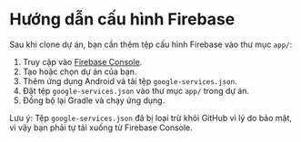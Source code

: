 # Hướng dẫn cấu hình Firebase

Sau khi clone dự án, bạn cần thêm tệp cấu hình Firebase vào thư mục `app/`:

1. Truy cập vào [Firebase Console](https://console.firebase.google.com/).
2. Tạo hoặc chọn dự án của bạn.
3. Thêm ứng dụng Android và tải tệp `google-services.json`.
4. Đặt tệp `google-services.json` vào thư mục `app/` trong dự án.
5. Đồng bộ lại Gradle và chạy ứng dụng.

Lưu ý: Tệp `google-services.json` đã bị loại trừ khỏi GitHub vì lý do bảo mật, vì vậy bạn phải tự tải xuống từ Firebase Console.
